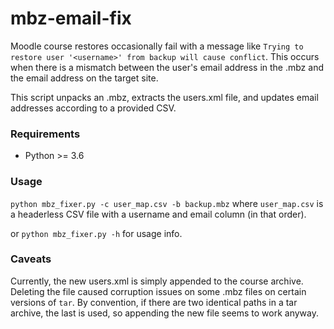 # mbz-email-fix

Moodle course restores occasionally fail with a message like `Trying to restore user '<username>' from backup will cause conflict`. This occurs when there is a mismatch between the user's email address in the .mbz and the email address on the target site.

This script unpacks an .mbz, extracts the users.xml file, and updates email addresses according to a provided CSV.

### Requirements
- Python >= 3.6

### Usage
`python mbz_fixer.py -c user_map.csv -b backup.mbz` 
where `user_map.csv` is a headerless CSV file with a username and email column (in that order).

or `python mbz_fixer.py -h` for usage info.

### Caveats
Currently, the new users.xml is simply appended to the course archive. Deleting the file caused corruption issues on some .mbz files on certain versions of `tar`. By convention, if there are two identical paths in a tar archive, the last is used, so appending the new file seems to work anyway.
